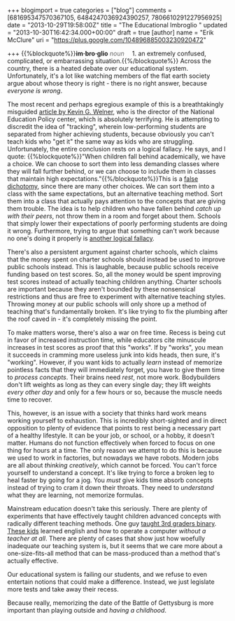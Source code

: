 +++
blogimport = true
categories = ["blog"]
comments = [681695347570367105, 6484247036924390257, 7806610291227956925]
date = "2013-10-29T19:58:00Z"
title = "The Educational Imbroglio  "
updated = "2013-10-30T16:42:34.000+00:00"
draft = true
[author]
name = "Erik McClure"
uri = "https://plus.google.com/104896885003230920472"

+++
{{%blockquote%}}**im·bro·glio**
<span style="color:#666">*noun*</span>
<span style="padding-left:1em;">1. an extremely confused, complicated, or embarrassing situation.</span>{{%/blockquote%}}
Across the country, there is a heated debate over our educational system. Unfortunately, it's a lot like watching members of the flat earth society argue about whose theory is right - there is no right answer, because *everyone is wrong*.

The most recent and perhaps egregious example of this is a breathtakingly misguided [article by Kevin G. Welner](http://blogs.seattletimes.com/educationlab/2013/10/27/roundtable-can-tracking-ever-work/#2), who is the director of the National Education Policy center, which is absolutely terrifying. He is attempting to discredit the idea of "tracking", wherein low-performing students are separated from higher achieving students, because obviously you can't teach kids who "get it" the same way as kids who are struggling. Unfortunately, the entire conclusion rests on a logical fallacy. He says, and I quote:
{{%blockquote%}}"When children fall behind academically, we have a choice. We can choose to sort them into less demanding classes where they will fall further behind, or we can choose to include them in classes that maintain high expectations."{{%/blockquote%}}This is a [false dichotomy](http://en.wikipedia.org/wiki/False_dilemma), since there are many other choices. We can sort them into a class with the same expectations, but an alternative teaching method. Sort them into a class that actually pays attention to the concepts that are giving them trouble. The idea is to help children who have fallen behind *catch up with their peers*, not throw them in a room and forget about them. Schools that simply lower their expectations of poorly performing students are doing it wrong. Furthermore, trying to argue that something can't work because no one's doing it properly is [another logical fallacy](http://en.wikipedia.org/wiki/Argument_from_ignorance).

There's also a persistent argument against charter schools, which claims that the money spent on charter schools should instead be used to improve public schools instead. This is laughable, because public schools receive funding based on test scores. So, all the money would be spent improving test scores instead of actually teaching children anything. Charter schools are important because they aren't bounded by these nonsensical restrictions and thus are free to experiment with alternative teaching styles. Throwing money at our public schools will only shore up a method of teaching that's fundamentally broken. It's like trying to fix the plumbing after the roof caved in - it's completely missing the point.

To make matters worse, there's also a war on free time. Recess is being cut in favor of increased instruction time, while educators cite minuscule increases in test scores as proof that this "works". If by "works", you mean it succeeds in cramming more useless junk into kids heads, then sure, it's "working". However, if you want kids to actually *learn* instead of memorize pointless facts that they will immediately forget, you have to give them time to *process concepts*. Their brains need *rest*, not more work. Bodybuilders don't lift weights as long as they can every single day; they lift weights *every other day* and only for a few hours or so, because the muscle needs time to recover.

This, however, is an issue with a society that thinks hard work means working yourself to exhaustion. This is incredibly short-sighted and in direct opposition to plenty of evidence that points to rest being a necessary part of a healthy lifestyle. It can be your job, or school, or a hobby, it doesn't matter. Humans do not function effectively when forced to focus on one thing for hours at a time. The only reason we attempt to do this is because we used to work in factories, but nowadays we have robots. Modern jobs are all about *thinking creatively*, which cannot be forced. You can't force yourself to understand a concept. It's like trying to force a broken leg to heal faster by going for a jog. You *must* give kids time absorb concepts instead of trying to cram it down their throats. They need to *understand* what they are learning, not memorize formulas.

Mainstream education doesn't take this seriously. There are plenty of experiments that have effectively taught children advanced concepts with radically different teaching methods. One guy [taught 3rd graders binary](http://www.garlikov.com/Soc_Meth.html). [These kids](http://edition.cnn.com/2013/02/27/opinion/ted-prize-students-teach-themselves/index.html) learned english and how to operate a computer *without a teacher at all*. There are plenty of cases that show just how woefully inadequate our teaching system is, but it seems that we care more about a one-size-fits-all method that can be mass-produced than a method that's actually effective.

Our educational system is failing our students, and we refuse to even entertain notions that could make a difference. Instead, we just legislate more tests and take away their recess.

Because really, memorizing the date of the Battle of Gettysburg is more important than playing outside and *having a childhood*.
